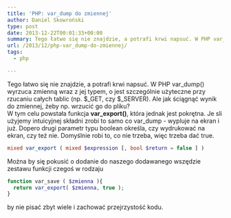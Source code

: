 ```yaml
---
title: 'PHP: var_dump do zmiennej'
author: Daniel Skowroński
type: post
date: 2013-12-22T00:01:33+00:00
summary: Tego łatwo się nie znajdzie, a potrafi krwi napsuć. W PHP var_dump() wyrzuca zmienną wraz z jej typem, o jest szczególnie użyteczne przy rzucaniu całych tablic (np. $_GET, czy $_SERVER). Ale jak ściągnąć wynik do zmiennej, żeby np. wrzucić go do pliku?
url: /2013/12/php-var_dump-do-zmiennej/
tags:
  - php

---
```

Tego łatwo się nie znajdzie, a potrafi krwi napsuć. W PHP var\_dump() wyrzuca zmienną wraz z jej typem, o jest szczególnie użyteczne przy rzucaniu całych tablic (np. $\_GET, czy $_SERVER). Ale jak ściągnąć wynik do zmiennej, żeby np. wrzucić go do pliku?  
W tym celu powstała funkcja **var_export()**, która jednak jest pokrętna. Je sli użyjemy intuicyjnej składni zrobi to samo co var_dump - wypluje na ekran i już. Dopero drugi parametr typu boolean określa, czy wydrukować na ekran, czy też nie. Domyślnie robi to, co nie trzeba, więc trzeba dać true.

```php
mixed var_export ( mixed $expression [, bool $return = false ] )
```


Można by się pokusić o dodanie do naszego dodawanego wszędzie zestawu funkcji czegoś w rodzaju 

```php
function var_save ( $zmienna ){
  return var_export( $zmienna, true );
}
```

by nie pisać zbyt wiele i zachować przejrzystość kodu.